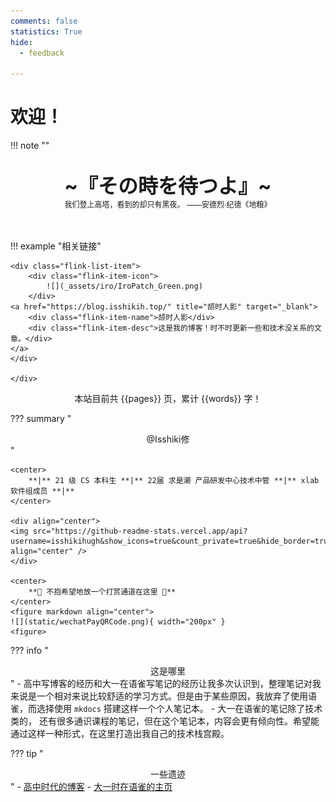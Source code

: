 ```yaml
---
comments: false
statistics: True
hide:
  - feedback

---
```


# 欢迎！


!!! note "" 
    <br><br>
    <div align="center" style="font-size:32px;font-weight:bold">
        ~『その時を待つよ』~
    </div>
    <div align="center" style="font-size:12px">
        我们登上高塔，看到的却只有黑夜。  ——安德烈·纪德《地粮》
    </div>
    <br><br>

!!! example "相关链接"
    <div class="flink-list">

    <div class="flink-list-item">
        <div class="flink-item-icon">
            ![](_assets/iro/IroPatch_Green.png)
        </div>
    <a href="https://blog.isshikih.top/" title="颉时人影" target="_blank">
        <div class="flink-item-name">颉时人影</div>
        <div class="flink-item-desc">这是我的博客！时不时更新一些和技术没关系的文章。</div>
    </a>
    </div>

    </div>

<center>
本站目前共 {{pages}} 页，累计 {{words}} 字！
</center>

??? summary "<center>@Isshiki修</center>" 
    
    <center>
        **|** 21 级 CS 本科生 **|** 22届 求是潮 产品研发中心技术中管 **|** xlab 软件组成员 **|**
    </center>

    <div align="center">
    <img src="https://github-readme-stats.vercel.app/api?username=isshikihugh&show_icons=true&count_private=true&hide_border=true&theme=tokyonight" align="center" />
    </div> 

    <center>
        **🥺 不抱希望地放一个打赏通道在这里 🥺**
    </center>
    <figure markdown align="center">
    ![](static/wechatPayQRCode.png){ width="200px" }
    <figure>




??? info "<center>这是哪里</center>"
    - 高中写博客的经历和大一在语雀写笔记的经历让我多次认识到，整理笔记对我来说是一个相对来说比较舒适的学习方式。但是由于某些原因，我放弃了使用语雀，而选择使用 `mkdocs` 搭建这样一个个人笔记本。
    - 大一在语雀的笔记除了技术类的， 还有很多通识课程的笔记，但在这个笔记本，内容会更有倾向性。希望能通过这样一种形式，在这里打造出我自己的技术栈宫殿。

??? tip "<center>一些遗迹</center>"
    - [高中时代的博客](https://isshiki_hugh.gitee.io/blog/about/)
    - [大一时在语雀的主页](https://www.yuque.com/isshikixiu)
